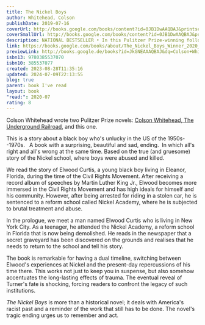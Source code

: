 ```yaml
---  
title: The Nickel Boys  
author: Whitehead, Colson  
publishDate: 2019-07-16  
coverUrl: http://books.google.com/books/content?id=0JB1DwAAQBAJ&printsec=frontcover&img=1&zoom=1&edge=curl&source=gbs_api  
coverSmallUrl: http://books.google.com/books/content?id=0JB1DwAAQBAJ&printsec=frontcover&img=1&zoom=5&edge=curl&source=gbs_api  
description: NATIONAL BESTSELLER • In this Pulitzer Prize-winning follow-up to The Underground Railroad, Colson Whitehead brilliantly dramatizes another strand of American history through the story of two boys unjustly sentenced to a hellish reform school in Jim Crow-era Florida. When Elwood Curtis, a black boy growing up in 1960s Tallahassee, is unfairly sentenced to a juvenile reformatory called the Nickel Academy, he finds himself trapped in a grotesque chamber of horrors. Elwood’s only salvation is his friendship with fellow “delinquent” Turner, which deepens despite Turner’s conviction that Elwood is hopelessly naive, that the world is crooked, and that the only way to survive is to scheme and avoid trouble. As life at the Academy becomes ever more perilous, the tension between Elwood’s ideals and Turner’s skepticism leads to a decision whose repercussions will echo down the decades. Based on the real story of a reform school that operated for 111 years and warped the lives of thousands of children, The Nickel Boys is a devastating, driven narrative that showcases a great American novelist writing at the height of his powers and “should further cement Whitehead as one of his generation's best" (Entertainment Weekly). Look for Colson Whitehead’s bestselling new novel, Harlem Shuffle!  
link: https://books.google.com/books/about/The_Nickel_Boys_Winner_2020_Pulitzer_Pri.html?hl=&id=JkGNEAAAQBAJ  
previewLink: http://books.google.de/books?id=JkGNEAAAQBAJ&dq=Colson+Whitehead,+The+Underground+Railroad,+The+Nickel+Boys&hl=&as_pt=BOOKS&cd=1&source=gbs_api  
isbn13: 9780385537070  
isbn10: 385537077  
created: 2023-08-28T11:35:16  
updated: 2024-07-09T22:13:55  
blog: true  
parent: book I've read  
layout: book  
"read:": 2020-07  
rating: 8  
---  
```

  
Colson Whitehead wrote two Pulitzer Prize novels: [Colson Whitehead, The Underground Railroad](./Colson%20Whitehead,%20The%20Underground%20Railroad.md), and this one.  
  
This is a story about a black boy who's unlucky in the US of the 1950s--1970s.   A book with a surprising, beautiful and sad, ending.  In which all's right and all's wrong at the same time. Based on the true (and gruesome) story of the Nickel school, where boys were abused and killed.  
  
We read the story of Elwood Curtis, a young black boy living in Eleanor, Florida, during the time of the Civil Rights Movement. After receiving a record album of speeches by Martin Luther King Jr., Elwood becomes more immersed in the Civil Rights Movement and has high ideals for himself and his community. However, after being arrested for riding in a stolen car, he is sentenced to a reform school called Nickel Academy, where he is subjected to brutal treatment and abuse.  
  
In the prologue, we meet a man named Elwood Curtis who is living in New York City. As a teenager, he attended the Nickel Academy, a reform school in Florida that is now being demolished. He reads in the newspaper that a secret graveyard has been discovered on the grounds and realises that he needs to return to the school and tell his story.  
  
The book is remarkable for having a dual timeline, switching between Elwood's experiences at Nickel and the present-day repercussions of his time there. This works not just to keep you in suspense, but also somehow accentuates the long-lasting effects of trauma. The eventual reveal of Turner's fate is shocking, forcing readers to confront the legacy of such institutions.  
  
_The Nickel Boys_ is more than a historical novel; it deals with America's racist past and a reminder of the work that still has to be done. The novel's tragic ending urges us to remember and act.  
